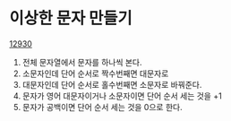 # 이상한 문자 만들기

[12930](https://programmers.co.kr/learn/courses/30/lessons/12930)

1. 전체 문자열에서 문자를 하나씩 본다.
2. 소문자인데 단어 순서로 짝수번째면 대문자로
3. 대문자인데 단어 순서로 홀수번째면 소문자로 바꿔준다.
4. 문자가 영어 대문자이거나 소문자이면 단어 순서 세는 것을 +1
5. 문자가 공백이면 단어 순서 세는 것을 0으로 한다.